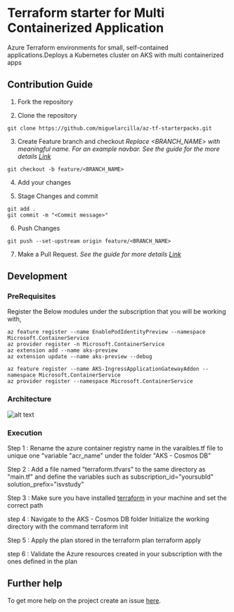 # Terraform starter for Multi Containerized Application

Azure Terraform environments for small, self-contained applications.Deploys a Kubernetes cluster on AKS with multi containerized apps


## Contribution Guide

1. Fork the repository

2. Clone the repository

```
git clone https://github.com/miguelarcilla/az-tf-starterpacks.git
```

3. Create Feature branch and checkout
   _Replace <BRANCH_NAME> with meaningful name. For an example navbar. See the guide for the more details [Link](https://www.atlassian.com/git/tutorials/comparing-workflows/feature-branch-workflow)_

```
git checkout -b feature/<BRANCH_NAME>
```

4. Add your changes

5. Stage Changes and commit

```
git add .
git commit -m "<Commit message>"
```

6. Push Changes

```
git push --set-upstream origin feature/<BRANCH_NAME>
```

7. Make a Pull Request.
   _See the guide for more details [Link](https://docs.github.com/en/free-pro-team@latest/github/collaborating-with-issues-and-pull-requests/creating-a-pull-request)_


## Development 

### PreRequisites

Register the Below modules under the subscription that you will be working with,
```
az feature register --name EnablePodIdentityPreview --namespace Microsoft.ContainerService
az provider register -n Microsoft.ContainerService
az extension add --name aks-preview
az extension update --name aks-preview --debug
 
az feature register --name AKS-IngressApplicationGatewayAddon --namespace Microsoft.ContainerService
az provider register --namespace Microsoft.ContainerService
```

### Architecture


![alt text](https://raw.githubusercontent.com/sajeetharan/az-tf-starterpacks/k8s-dotnet-cosmos/AKS%20-%20Cosmos%20DB/assets/az-digram.jpg)

### Execution

Step 1 : Rename the azure container registry name in the varaibles.tf file to unique one "variable "acr_name" under the folder "AKS - Cosmos DB"

Step 2 : Add a file named "terraform.tfvars" to the same directory as "main.tf" and define the variables such as
subscription_id="yoursubId"
solution_prefix="isvstudy"

Step 3 : Make sure you have installed  [terraform](https://learn.hashicorp.com/tutorials/terraform/install-cli) in your machine and set the correct path

step 4 : Navigate to the AKS - Cosmos DB folder Initialize the working directory with the command
terraform init

Step 5 : Apply the plan stored in the terraform plan
terraform apply

step 6 : Validate the Azure resources created in your subscription with the ones defined in the plan

## Further help

To get more help on the project create an issue [here](https://github.com/miguelarcilla/az-tf-starterpacks/issues).

